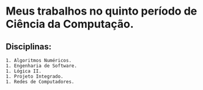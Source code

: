 # Meus trabalhos no quinto período de Ciência da Computação.
## Disciplinas:
    1. Algoritmos Numéricos.
    1. Engenharia de Software.
    1. Lógica II.
    1. Projeto Integrado.
    1. Redes de Computadores.
